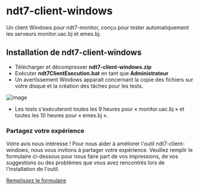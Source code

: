 # ndt7-client-windows
Un client Windows pour ndt7-monitor, conçu pour tester automatiquement les serveurs monitor.uac.bj et emes.bj.

## Installation de ndt7-client-windows
- Télécharger et décompresser **ndt7-client-windows.zip**
- Exécuter **ndt7ClientExecution.bat** en tant que **Administrateur**
- Un avertissement Windows apparaît concernant la copie des fichiers sur votre disque et la création des tâches pour les tests.

![image](https://github.com/user-attachments/assets/a97d60be-1234-47ca-9d92-6737cf9b609c)

- Les tests s'exécuteront toutes les 9 heures pour « monitor.uac.bj » et toutes les 10 heures pour « emes.bj ».

### Partagez votre expérience

Votre avis nous intéresse ! Pour nous aider à améliorer l'outil ndt7-client-windows, nous vous invitons à partager votre expérience. Veuillez remplir le formulaire ci-dessous pour nous faire part de vos impressions, de vos suggestions ou des problèmes que vous avez rencontrés lors de l'installation de l'outil.

[Remplissez le formulaire](https://forms.gle/vmhRqiCb2odJasdT6) 

